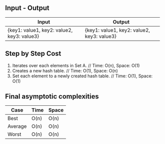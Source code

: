 ## Input - Output
| Input | Output |
| ------- | --------- |
| {key1: value1, key2: value2, key3: value3} | {key1: value1, key2: value2, key3: value3} |

## Step by Step Cost
1. Iterates over each elements in Set A. // Time: O(n), Space: O(1)
2. Creates a new hash table. // Time: O(1), Space: O(n)
3. Set each element to a newly created hash table. // Time: O(1), Space: O(1)

## Final asymptotic complexities
| Case | Time | Space |
| ----- | ---- | ----- |
| Best | O(n) | O(n) |
| Average | O(n) | O(n) |
| Worst | O(n) | O(n) |